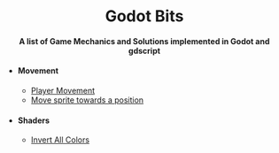 <h1 align="center">
 Godot Bits

</h1>
 <h4 align="center"> A list of Game Mechanics and Solutions implemented in Godot and gdscript</h4>

* #### Movement
  * [Player Movement](https://github.com/gonzalojs/Godotbits/blob/master/Examples/movement/character.md)
  * [Move sprite towards a position](https://github.com/gonzalojs/Godotbits/blob/master/Examples/movement/towardspoint.md)

* #### Shaders
  * [Invert All Colors](https://github.com/gonzalojs/Godotbits/blob/master/Examples/shaders/InvertAllColors.md)